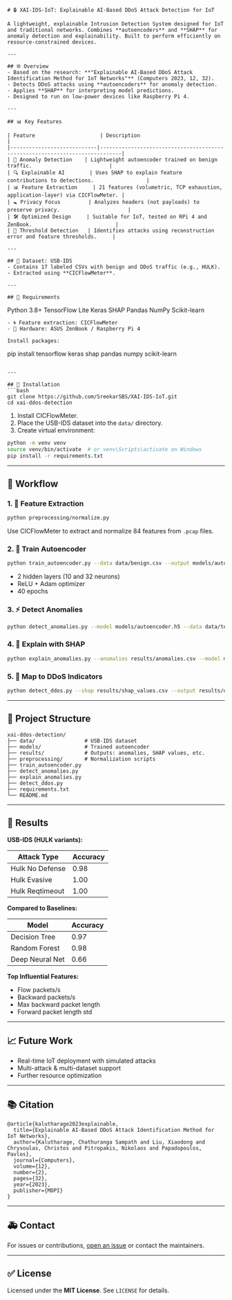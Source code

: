 ```
# 🔒 XAI-IDS-IoT: Explainable AI-Based DDoS Attack Detection for IoT

A lightweight, explainable Intrusion Detection System designed for IoT and traditional networks. Combines **autoencoders** and **SHAP** for anomaly detection and explainability. Built to perform efficiently on resource-constrained devices.

---

## 🌐 Overview
- Based on the research: **"Explainable AI-Based DDoS Attack Identification Method for IoT Networks"** (Computers 2023, 12, 32).
- Detects DDoS attacks using **autoencoders** for anomaly detection.
- Applies **SHAP** for interpreting model predictions.
- Designed to run on low-power devices like Raspberry Pi 4.

---

## 📊 Key Features

| Feature                     | Description                                                                 |
|----------------------------|-----------------------------------------------------------------------------|
| 🔢 Anomaly Detection    | Lightweight autoencoder trained on benign traffic.                         |
| 🔍 Explainable AI        | Uses SHAP to explain feature contributions to detections.                 |
| 📊 Feature Extraction     | 21 features (volumetric, TCP exhaustion, application-layer) via CICFlowMeter. |
| 🚼 Privacy Focus         | Analyzes headers (not payloads) to preserve privacy.                      |
| 🛠️ Optimized Design     | Suitable for IoT, tested on RPi 4 and ZenBook.                           |
| 🔄 Threshold Detection   | Identifies attacks using reconstruction error and feature thresholds.     |

---

## 📅 Dataset: USB-IDS
- Contains 17 labeled CSVs with benign and DDoS traffic (e.g., HULK).
- Extracted using **CICFlowMeter**.

---

## 📄 Requirements
```

Python 3.8+
TensorFlow Lite
Keras
SHAP
Pandas
NumPy
Scikit-learn

```
- 🌀 Feature extraction: CICFlowMeter
- 🚀 Hardware: ASUS ZenBook / Raspberry Pi 4

Install packages:
```

pip install tensorflow keras shap pandas numpy scikit-learn

````

---

## 🚧 Installation
```bash
git clone https://github.com/SreekarSBS/XAI-IDS-IoT.git
cd xai-ddos-detection
````

1. Install CICFlowMeter.
2. Place the USB-IDS dataset into the `data/` directory.
3. Create virtual environment:

```bash
python -m venv venv
source venv/bin/activate  # or venv\Scripts\activate on Windows
pip install -r requirements.txt
```

---

## 🔄 Workflow

### 1. 🎨 Feature Extraction

```bash
python preprocessing/normalize.py
```

Use CICFlowMeter to extract and normalize 84 features from `.pcap` files.

### 2. 💪 Train Autoencoder

```bash
python train_autoencoder.py --data data/benign.csv --output models/autoencoder.h5
```

* 2 hidden layers (10 and 32 neurons)
* ReLU + Adam optimizer
* 40 epochs

### 3. ⚡ Detect Anomalies

```bash
python detect_anomalies.py --model models/autoencoder.h5 --data data/test.csv --output results/anomalies.csv
```

### 4. 🔬 Explain with SHAP

```bash
python explain_anomalies.py --anomalies results/anomalies.csv --model models/autoencoder.h5 --output results/shap_values.csv
```

### 5. 🧠 Map to DDoS Indicators

```bash
python detect_ddos.py --shap results/shap_values.csv --output results/ddos_detections.csv
```

---

## 📁 Project Structure

```
xai-ddos-detection/
├── data/                # USB-IDS dataset
├── models/              # Trained autoencoder
├── results/             # Outputs: anomalies, SHAP values, etc.
├── preprocessing/       # Normalization scripts
├── train_autoencoder.py
├── detect_anomalies.py
├── explain_anomalies.py
├── detect_ddos.py
├── requirements.txt
└── README.md
```

---

## 🌟 Results

**USB-IDS (HULK variants):**

| Attack Type     | Accuracy |
| --------------- | -------- |
| Hulk No Defense | 0.98     |
| Hulk Evasive    | 1.00     |
| Hulk Reqtimeout | 1.00     |

**Compared to Baselines:**

| Model           | Accuracy |
| --------------- | -------- |
| Decision Tree   | 0.97     |
| Random Forest   | 0.98     |
| Deep Neural Net | 0.66     |

**Top Influential Features:**

* Flow packets/s
* Backward packets/s
* Max backward packet length
* Forward packet length std

---

## 📈 Future Work

* Real-time IoT deployment with simulated attacks
* Multi-attack & multi-dataset support
* Further resource optimization

---

## 📚 Citation

```
@article{kalutharage2023explainable,
  title={Explainable AI-Based DDoS Attack Identification Method for IoT Networks},
  author={Kalutharage, Chathuranga Sampath and Liu, Xiaodong and Chrysoulas, Christos and Pitropakis, Nikolaos and Papadopoulos, Pavlos},
  journal={Computers},
  volume={12},
  number={2},
  pages={32},
  year={2023},
  publisher={MDPI}
}
```

---

## 🚑 Contact

For issues or contributions, [open an issue](https://github.com/SreekarSBS/XAI-IDS-IoT/issues) or contact the maintainers.

---

## ✅ License

Licensed under the **MIT License**. See `LICENSE` for details.

```
```
